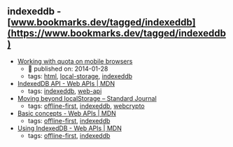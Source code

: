 indexeddb - [www.bookmarks.dev/tagged/indexeddb](https://www.bookmarks.dev/tagged/indexeddb) 
---
* [Working with quota on mobile browsers](https://www.html5rocks.com/en/tutorials/offline/quota-research/)
    * :calendar: published on: 2014-01-28
    * tags: [html](../tags/html.md), [local-storage](../tags/local-storage.md), [indexeddb](../tags/indexeddb.md)
* [IndexedDB API - Web APIs | MDN](https://developer.mozilla.org/en/docs/Web/API/IndexedDB_API)
    * tags: [indexeddb](../tags/indexeddb.md), [web-api](../tags/web-api.md)
* [Moving beyond localStorage – Standard Journal](https://journal.standardnotes.org/moving-beyond-localstorage-991e3695be15)
    * tags: [offline-first](../tags/offline-first.md), [indexeddb](../tags/indexeddb.md), [webcrypto](../tags/webcrypto.md)
* [Basic concepts - Web APIs | MDN](https://developer.mozilla.org/en-US/docs/Web/API/IndexedDB_API/Basic_Concepts_Behind_IndexedDB)
    * tags: [offline-first](../tags/offline-first.md), [indexeddb](../tags/indexeddb.md)
* [Using IndexedDB - Web APIs | MDN](https://developer.mozilla.org/en-US/docs/Web/API/IndexedDB_API/Using_IndexedDB)
    * tags: [offline-first](../tags/offline-first.md), [indexeddb](../tags/indexeddb.md)
